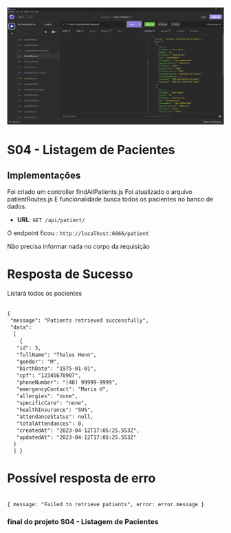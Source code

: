 ![S04 - Listagem de Pacientes](./img/s04_listagem_de_pacientes.jpg)

# S04 - Listagem de Pacientes

## Implementações

Foi criado um controller findAllPatients.js
Foi atualizado o arquivo patientRoutes.js
E funcionalidade busca todos os pacientes no banco de dados.

- **URL**: `GET /api/patient/`

O endpoint ficou : `http://localhost:6666/patient`

Não precisa informar nada no corpo da requisição

# Resposta de Sucesso

Listará todos os pacientes

````

{
 "message": "Patients retrieved successfully",
 "data":
  [
    {
   "id": 3,
   "fullName": "Thales Henn",
   "gender": "M",
   "birthDate": "1975-01-01",
   "cpf": "12345678907",
   "phoneNumber": "(48) 99999-9999",
   "emergencyContact": "Maria H",
   "allergies": "none",
   "specificCare": "none",
   "healthInsurance": "SUS",
   "attendanceStatus": null,
   "totalAttendances": 0,
   "createdAt": "2023-04-12T17:05:25.553Z",
   "updatedAt": "2023-04-12T17:05:25.553Z"
  }
  ] }

````

# Possível resposta de erro

````

{ message: "Failed to retrieve patients", error: error.message }

````

### final do projeto S04 - Listagem de Pacientes
